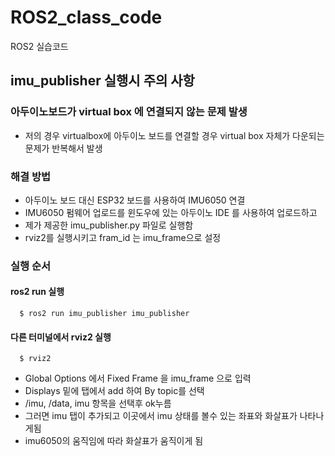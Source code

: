 # ROS2_class_code
ROS2 실습코드 

## imu_publisher 실행시 주의 사항 
### 아두이노보드가 virtual box 에 연결되지 않는 문제 발생
  - 저의 경우 virtualbox에 아두이노 보드를 연결할 경우 virtual box 자체가 다운되는 문제가 반복해서 발생

  ### 해결 방법 
  - 아두이노 보드 대신 ESP32 보드를 사용하여 IMU6050 연결
  - IMU6050 펌웨어 업로드를 윈도우에 있는 아두이노 IDE 를 사용하여 업로드하고
  - 제가 제공한 imu_publisher.py 파일로 실행함
  - rviz2를 실행시키고 fram_id 는 imu_frame으로 설정

  ### 실행 순서
   #### ros2 run  실행
      $ ros2 run imu_publisher imu_publisher
    
   #### 다른 터미널에서 rviz2 실행
      $ rviz2
  
   - Global Options 에서 Fixed Frame 을 imu_frame 으로 입력
   - Displays 밑에 탭에서 add  하여   By topic를 선택
   - /imu, /data, imu 항목을 선택후 ok누름
   - 그러면 imu 탭이 추가되고 이곳에서 imu 상태를 볼수 있는 좌표와 화살표가 나타나게됨
   - imu6050의 움직임에 따라 화살표가 움직이게 됨

    
